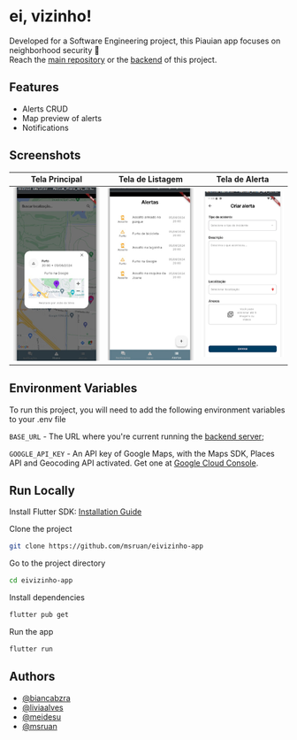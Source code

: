# ei, vizinho!

Developed for a Software Engineering project, this Piauian app focuses on neighborhood security 🌵<br> Reach the [main repository](https://github.com/liviaalves00/Engenharia-de-Software-III) or the [backend](https://github.com/Meidesu/eiVizinho-API) of this project.

## Features

- Alerts CRUD
- Map preview of alerts
- Notifications

## Screenshots

| Tela Principal                                 | Tela de Listagem                              | Tela de Alerta                                |
| ---------------------------------------------- | --------------------------------------------- | --------------------------------------------- |
| ![Tela1](docs/screenshoots/details_screen.png) | ![Tela2](docs/screenshoots/alerts_screen.png) | ![Tela3](docs/screenshoots/create_screen.png) |

## Environment Variables

To run this project, you will need to add the following environment variables to your .env file

`BASE_URL` - The URL where you're current running the [backend server](https://github.com/Meidesu/eiVizinho-API);

`GOOGLE_API_KEY` - An API key of Google Maps, with the Maps SDK, Places API and Geocoding API activated. Get one at [Google Cloud Console](https://console.cloud.google.com).

## Run Locally

Install Flutter SDK: [Installation Guide](https://flutter.dev/docs/get-started/install)

Clone the project

```bash
git clone https://github.com/msruan/eivizinho-app
```

Go to the project directory

```bash
cd eivizinho-app
```

Install dependencies

```bash
flutter pub get
```

Run the app

```bash
flutter run
```

## Authors

- [@biancabzra](https://www.github.com/bianca-bezerra)
- [@liviaalves](https://www.github.com/liviaalves00)
- [@meidesu](https://www.github.com/meidesu)
- [@msruan](https://www.github.com/msruan)

<!--
## Support

For support, email alma-team@gmail.com.
 -->
<!--
## Feedback

If you have any feedback, please reach out to us at alma.team@gmail.com
 -->
